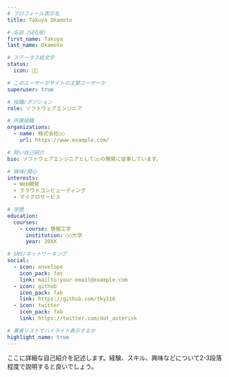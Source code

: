 ```yaml
---
# プロフィール表示名
title: Takuya Okamoto

# 名前（SEO用）
first_name: Takuya
last_name: Okamoto

# ステータス絵文字
status:
  icon: 👨‍💻

# このユーザーがサイトの主要ユーザーか
superuser: true

# 役職/ポジション
role: ソフトウェアエンジニア

# 所属組織
organizations:
  - name: 株式会社○○
    url: https://www.example.com/

# 短い自己紹介
bio: ソフトウェアエンジニアとして○○の開発に従事しています。

# 興味/関心
interests:
  - Web開発
  - クラウドコンピューティング
  - マイクロサービス

# 学歴
education:
  courses:
    - course: 情報工学
      institution: ○○大学
      year: 20XX

# SNS/ネットワーキング
social:
  - icon: envelope
    icon_pack: fas
    link: mailto:your-email@example.com
  - icon: github
    icon_pack: fab
    link: https://github.com/tky116
  - icon: twitter
    icon_pack: fab
    link: https://twitter.com/dot_asterisk

# 著者リストでハイライト表示するか
highlight_name: true
---
```


ここに詳細な自己紹介を記述します。経験、スキル、興味などについて2-3段落程度で説明すると良いでしょう。